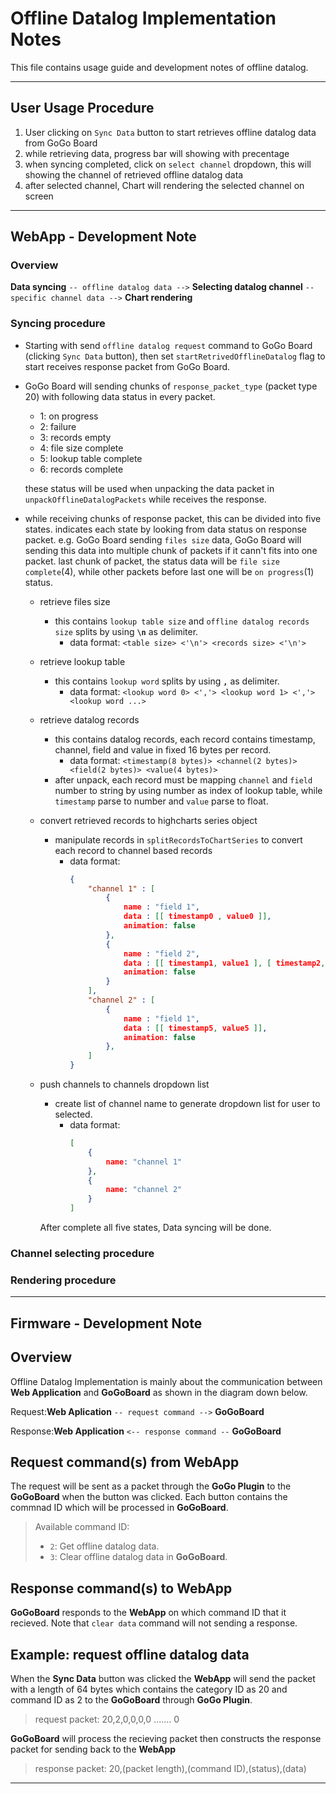 # Offline Datalog Implementation Notes
This file contains usage guide and development notes of offline datalog.

---
## User Usage Procedure
1. User clicking on `Sync Data` button to start retrieves offline datalog data from GoGo Board
2. while retrieving data, progress bar will showing with precentage
3. when syncing completed, click on `select channel` dropdown, this will showing the channel of retrieved offline datalog data
4. after selected channel, Chart will rendering the selected channel on screen
---

## WebApp - Development Note
### Overview
**Data syncing** `-- offline datalog data -->` **Selecting datalog channel** `-- specific channel data -->` **Chart rendering**

### Syncing procedure
- Starting with send `offline datalog request` command to GoGo Board (clicking `Sync Data` button), then set `startRetrivedOfflineDatalog` flag to start receives response packet from GoGo Board.
- GoGo Board will sending chunks of `response_packet_type` (packet type 20) with following data status in every packet.
  - 1: on progress
  - 2: failure
  - 3: records empty
  - 4: file size complete
  - 5: lookup table complete
  - 6: records complete
  
  these status will be used when unpacking the data packet in `unpackOfflineDatalogPackets` while receives the response.

- while receiving chunks of response packet, this can be divided into five states. indicates each state by looking from data status on response packet. e.g. GoGo Board sending `files size` data, GoGo Board will sending this data into multiple chunk of packets if it cann't fits into one packet. last chunk of packet, the status data will be `file size complete`(4), while other packets before last one will be `on progress`(1) status.
  - retrieve files size
    - this contains `lookup table size` and `offline datalog records size` splits by using **`\n`** as delimiter.
      - data format: `<table size> <'\n'> <records size> <'\n'>`
  - retrieve lookup table
    - this contains `lookup word` splits by using **`,`** as delimiter.
      - data format: `<lookup word 0> <','> <lookup word 1> <','> <lookup word ...>`
  - retrieve datalog records
    - this contains datalog records, each record contains timestamp, channel, field and value in fixed 16 bytes per record.
      - data format: `<timestamp(8 bytes)> <channel(2 bytes)> <field(2 bytes)> <value(4 bytes)>`
    - after unpack, each record must be mapping `channel` and `field` number to string by using number as index of lookup table, while `timestamp` parse to number and `value` parse to float.
  - convert retrieved records to highcharts series object
    - manipulate records in `splitRecordsToChartSeries` to convert each record to channel based records
      - data format: 
        ``` json
        { 
            "channel 1" : [
                { 
                    name : "field 1",
                    data : [[ timestamp0 , value0 ]],
                    animation: false
                },
                { 
                    name : "field 2",
                    data : [[ timestamp1, value1 ], [ timestamp2, value2]],
                    animation: false
                }
            ],
            "channel 2" : [
                { 
                    name : "field 1",
                    data : [[ timestamp5, value5 ]],
                    animation: false
                },
            ]
        }
        ```
  - push channels to channels dropdown list
    - create list of channel name to generate dropdown list for user to selected.
      - data format:
        ``` json
        [
            {
                name: "channel 1"
            },
            {
                name: "channel 2"
            }
        ]
        ``` 

    After complete all five states, Data syncing will be done.

### Channel selecting procedure

### Rendering procedure

---
## Firmware - Development Note
## Overview
Offline Datalog Implementation is mainly about the communication between **Web Application** and **GoGoBoard** as shown in the diagram down below.

Request:**Web Aplication** `-- request command -->` **GoGoBoard**

Response:**Web Application** `<-- response command --` **GoGoBoard**

## Request command(s) from WebApp
The request will be sent as a packet through the **GoGo Plugin** to the **GoGoBoard** when the button was clicked. Each button contains the commnad ID which will be processed in **GoGoBoard**.
>Available command ID:
>- `2`: Get offline datalog data.
>- `3`: Clear offline datalog data in **GoGoBoard**.

## Response command(s) to WebApp
**GoGoBoard** responds to the **WebApp** on which command ID that it recieved. Note that `clear data` command will not sending a response.

## Example: request offline datalog data
When the **Sync Data** button was clicked the **WebApp** will send the packet with a length of 64 bytes which contains the category ID as 20 and command ID as 2 to the **GoGoBoard** through **GoGo Plugin**.

>request packet: 20,2,0,0,0,0 ....... 0

**GoGoBoard** will process the recieving packet then constructs the response packet for sending back to the **WebApp**

>response packet: 20,(packet length),(command ID),(status),(data)

---

